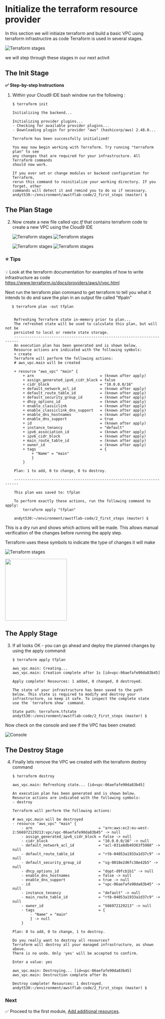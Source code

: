 
# Initialize the terraform resource provider

In this section we will initiaize terraform and build a basic VPC using terraform infrastructire as code
Terraform is used in several stages. 

![Terraform stages](../images/terraform.png)

we will step through these stages in our next activit

## The Init Stage

**:white_check_mark: Step-by-step Instructions**

1. Within your Cloud9 IDE bash window run the following :


    ```console
    $ terraform init   
    ```                                                                                        

    ```
    Initializing the backend...

    Initializing provider plugins...
    - Checking for available provider plugins...
    - Downloading plugin for provider "aws" (hashicorp/aws) 2.48.0...

    Terraform has been successfully initialized!

    You may now begin working with Terraform. Try running "terraform plan" to see
    any changes that are required for your infrastructure. All Terraform commands
    should now work.

    If you ever set or change modules or backend configuration for Terraform,
    rerun this command to reinitialize your working directory. If you forget, other
    commands will detect it and remind you to do so if necessary.
    andyt530:~/environment/awstflab-code/2_first_steps (master) $ 

    ```



## The Plan Stage

 2. Now create a new file called *vpc.tf* that contains terraform code to create a new VPC using the Cloud9 IDE

    ![Terraform stages](../images/IDE2.jpg)
    ![Terraform stages](../images/IDE3.jpg)

    ![Terraform stages](../images/IDE4.jpg)
    ![Terraform stages](../images/IDE5.jpg)


### :star: Tips

:bulb: Look at the terraform documentation for examples of how to write infrastructure as code
https://www.terraform.io/docs/providers/aws/r/vpc.html



Next run the terraform plan command to get terraform to tell you what it intends to do and save the plan in an output file called "tfpaln"

 

```console
   $ terraform plan -out tfplan
```

```

    Refreshing Terraform state in-memory prior to plan...                                                
    The refreshed state will be used to calculate this plan, but will not be
    persisted to local or remote state storage.                                                                                                               
    ------------------------------------------------------------------------                                                                                 
    An execution plan has been generated and is shown below.                                                                                                  
    Resource actions are indicated with the following symbols:                                              
    + create                                                                                                                                              
    Terraform will perform the following actions:                                                                                                          
    # aws_vpc.main will be created                                                 

    + resource "aws_vpc" "main" {
        + arn                              = (known after apply)
        + assign_generated_ipv6_cidr_block = false
        + cidr_block                       = "10.0.0.0/16"
        + default_network_acl_id           = (known after apply)
        + default_route_table_id           = (known after apply)
        + default_security_group_id        = (known after apply)
        + dhcp_options_id                  = (known after apply)
        + enable_classiclink               = (known after apply)
        + enable_classiclink_dns_support   = (known after apply)
        + enable_dns_hostnames             = (known after apply)
        + enable_dns_support               = true
        + id                               = (known after apply)
        + instance_tenancy                 = "default"
        + ipv6_association_id              = (known after apply)
        + ipv6_cidr_block                  = (known after apply)
        + main_route_table_id              = (known after apply)
        + owner_id                         = (known after apply)
        + tags                             = {
            + "Name" = "main"
            }
        }

    Plan: 1 to add, 0 to change, 0 to destroy.

    ------------------------------------------------------------------------

    This plan was saved to: tfplan

    To perform exactly these actions, run the following command to apply:
        terraform apply "tfplan"

    andyt530:~/environment/awstflab-code/2_first_steps (master) $   

```

This is a dry run and shows which actions will be made. This allows manual verification of the changes before running the apply step.

Terraform uses these symbols to indicate the type of changes it will make

![Terraform stages](../images/planSymbols.png)

<img width="200" height="200" src="https://raw.githubusercontent.com/awsandy/awstflab1/master/images/planSymbols.png" />


## The Apply Stage

3. If all looks OK - you can go ahead and deploy the planned changes by using the apply command:

    ```console 
    $ terraform apply tfplan
    ```

    ```
    aws_vpc.main: Creating...
    aws_vpc.main: Creation complete after 1s [id=vpc-06aefafe90da83b45]

    Apply complete! Resources: 1 added, 0 changed, 0 destroyed.

    The state of your infrastructure has been saved to the path
    below. This state is required to modify and destroy your
    infrastructure, so keep it safe. To inspect the complete state
    use the `terraform show` command.

    State path: terraform.tfstate
    andyt530:~/environment/awstflab-code/2_first_steps (master) $ 
    ```

Now check on the console and see if the VPC has been created:

![Console](../images/console1.jpg)

## The Destroy Stage

4. Finally lets remove the VPC we created with the terraform destroy command

    ```console
    $ terraform destroy
    ```

    ```
    aws_vpc.main: Refreshing state... [id=vpc-06aefafe90da83b45]

    An execution plan has been generated and is shown below.
    Resource actions are indicated with the following symbols:
    - destroy

    Terraform will perform the following actions:

    # aws_vpc.main will be destroyed
    - resource "aws_vpc" "main" {
        - arn                              = "arn:aws:ec2:eu-west-2:566972129213:vpc/vpc-06aefafe90da83b45" -> null
        - assign_generated_ipv6_cidr_block = false -> null
        - cidr_block                       = "10.0.0.0/16" -> null
        - default_network_acl_id           = "acl-031a8db49363f5908" -> null
        - default_route_table_id           = "rtb-04053a1933a1d37c9" -> null
        - default_security_group_id        = "sg-0018e2d6fc38e42b5" -> null
        - dhcp_options_id                  = "dopt-d9fcb1b1" -> null
        - enable_dns_hostnames             = false -> null
        - enable_dns_support               = true -> null
        - id                               = "vpc-06aefafe90da83b45" -> null
        - instance_tenancy                 = "default" -> null
        - main_route_table_id              = "rtb-04053a1933a1d37c9" -> null
        - owner_id                         = "566972129213" -> null
        - tags                             = {
            - "Name" = "main"
            } -> null
        }

    Plan: 0 to add, 0 to change, 1 to destroy.

    Do you really want to destroy all resources?
    Terraform will destroy all your managed infrastructure, as shown above.
    There is no undo. Only 'yes' will be accepted to confirm.

    Enter a value: yes

    aws_vpc.main: Destroying... [id=vpc-06aefafe90da83b45]
    aws_vpc.main: Destruction complete after 0s

    Destroy complete! Resources: 1 destroyed.
    andyt530:~/environment/awstflab-code/2_first_steps (master) $ 

    ```


### Next

:white_check_mark: Proceed to the first module, [Add additional resources](../add_resources). 


